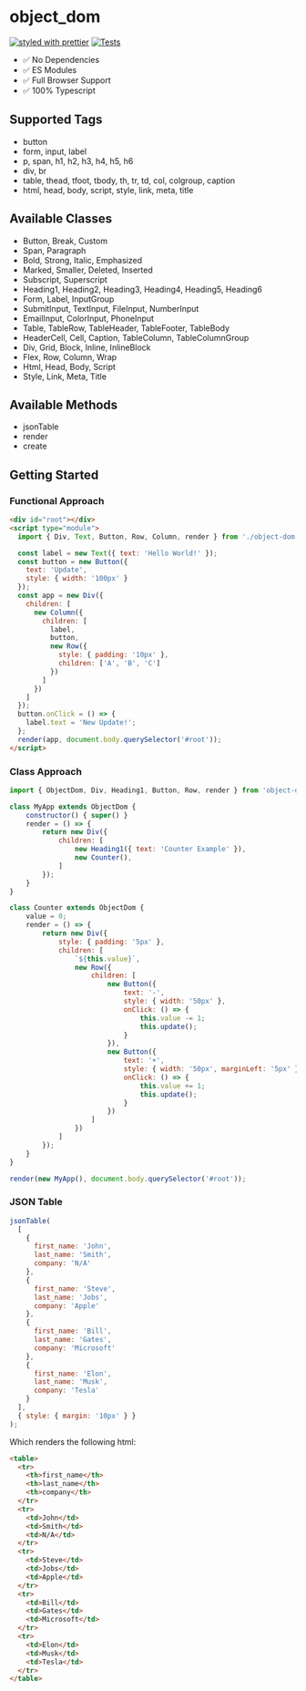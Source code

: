 # object_dom

[![styled with prettier](https://img.shields.io/badge/styled_with-prettier-ff69b4.svg)](https://github.com/prettier/prettier)
[![Tests](https://github.com/rodydavis/object_dom/actions/workflows/tests.yml/badge.svg)](https://github.com/rodydavis/object_dom/actions/workflows/tests.yml)

- ✅ No Dependencies
- ✅ ES Modules
- ✅ Full Browser Support
- ✅ 100% Typescript

## Supported Tags

- button
- form, input, label
- p, span, h1, h2, h3, h4, h5, h6
- div, br
- table, thead, tfoot, tbody, th, tr, td, col, colgroup, caption
- html, head, body, script, style, link, meta, title

## Available Classes

- Button, Break, Custom
- Span, Paragraph
- Bold, Strong, Italic, Emphasized
- Marked, Smaller, Deleted, Inserted
- Subscript, Superscript
- Heading1, Heading2, Heading3, Heading4, Heading5, Heading6
- Form, Label, InputGroup
- SubmitInput, TextInput, FileInput, NumberInput
- EmailInput, ColorInput, PhoneInput
- Table, TableRow, TableHeader, TableFooter, TableBody
- HeaderCell, Cell, Caption, TableColumn, TableColumnGroup
- Div, Grid, Block, Inline, InlineBlock
- Flex, Row, Column, Wrap
- Html, Head, Body, Script
- Style, Link, Meta, Title

## Available Methods

- jsonTable
- render
- create

## Getting Started

### Functional Approach

```html
<div id="root"></div>
<script type="module">
  import { Div, Text, Button, Row, Column, render } from './object-dom.es5.js';

  const label = new Text({ text: 'Hello World!' });
  const button = new Button({
    text: 'Update',
    style: { width: '100px' }
  });
  const app = new Div({
    children: [
      new Column({
        children: [
          label,
          button,
          new Row({
            style: { padding: '10px' },
            children: ['A', 'B', 'C']
          })
        ]
      })
    ]
  });
  button.onClick = () => {
    label.text = 'New Update!';
  };
  render(app, document.body.querySelector('#root'));
</script>
```

### Class Approach

```js
import { ObjectDom, Div, Heading1, Button, Row, render } from 'object-dom';

class MyApp extends ObjectDom {
    constructor() { super() }
    render = () => {
        return new Div({
            children: [
                new Heading1({ text: 'Counter Example' }),
                new Counter(),
            ]
        });
    }
}

class Counter extends ObjectDom {
    value = 0;
    render = () => {
        return new Div({
            style: { padding: '5px' },
            children: [
                `${this.value}`,
                new Row({
                    children: [
                        new Button({
                            text: '-',
                            style: { width: '50px' },
                            onClick: () => {
                                this.value -= 1;
                                this.update();
                            }
                        }),
                        new Button({
                            text: '+',
                            style: { width: '50px', marginLeft: '5px' },
                            onClick: () => {
                                this.value += 1;
                                this.update();
                            }
                        })
                    ]
                })
            ]
        });
    }
}

render(new MyApp(), document.body.querySelector('#root'));
```

### JSON Table

```js
jsonTable(
  [
    {
      first_name: 'John',
      last_name: 'Smith',
      company: 'N/A'
    },
    {
      first_name: 'Steve',
      last_name: 'Jobs',
      company: 'Apple'
    },
    {
      first_name: 'Bill',
      last_name: 'Gates',
      company: 'Microsoft'
    },
    {
      first_name: 'Elon',
      last_name: 'Musk',
      company: 'Tesla'
    }
  ],
  { style: { margin: '10px' } }
);
```

Which renders the following html:

```html
<table>
  <tr>
    <th>first_name</th>
    <th>last_name</th>
    <th>company</th>
  </tr>
  <tr>
    <td>John</td>
    <td>Smith</td>
    <td>N/A</td>
  </tr>
  <tr>
    <td>Steve</td>
    <td>Jobs</td>
    <td>Apple</td>
  </tr>
  <tr>
    <td>Bill</td>
    <td>Gates</td>
    <td>Microsoft</td>
  </tr>
  <tr>
    <td>Elon</td>
    <td>Musk</td>
    <td>Tesla</td>
  </tr>
</table>
```
